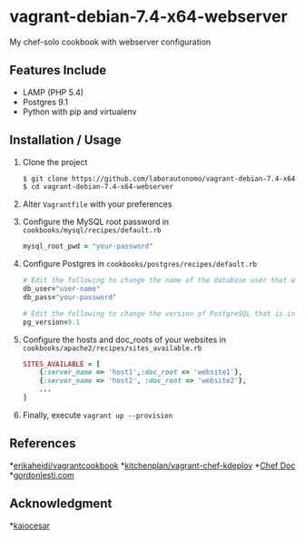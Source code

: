 vagrant-debian-7.4-x64-webserver
================================

My chef-solo cookbook with webserver configuration

Features Include
----------------
* LAMP (PHP 5.4)
* Postgres 9.1
* Python with pip and virtualenv

Installation / Usage
--------------------

1. Clone the project

    ``` sh
    $ git clone https://github.com/laborautonomo/vagrant-debian-7.4-x64-webserver.git
    $ cd vagrant-debian-7.4-x64-webserver
    ``` 

2. Alter `Vagrantfile` with your preferences

3. Configure the MySQL root password in `cookbooks/mysql/recipes/default.rb`

    ``` ruby
    mysql_root_pwd = "your-password"
    ``` 

4. Configure Postgres in `cookbooks/postgres/recipes/default.rb`

    ``` ruby
    # Edit the following to change the name of the database user that will be created:
	db_user="user-name"
	db_pass="your-password"
	
	# Edit the following to change the version of PostgreSQL that is installed
	pg_version=9.1
    ```

5. Configure the hosts and doc_roots of your websites in `cookbooks/apache2/recipes/sites_available.rb`

	``` ruby
    SITES_AVAILABLE = [
		{:server_name => 'host1',:doc_root => 'website1'},
		{:server_name => 'host2', :doc_root => 'website2'},
		...
	]
    ```

6. Finally, execute `vagrant up --provision`

References
----------
*[erikaheidi/vagrantcookbook](https://github.com/erikaheidi/vagrantcookbook)
*[kitchenplan/vagrant-chef-kdeploy](https://github.com/kitchenplan/vagrant-chef-kdeploy)
*[Chef Doc](http://docs.getchef.com/)
*[gordonlesti.com](http://gordonlesti.com/developing-with-vagrant-part-2/)

Acknowledgment
--------------
*[kaiocesar](https://github.com/kaiocesar)
